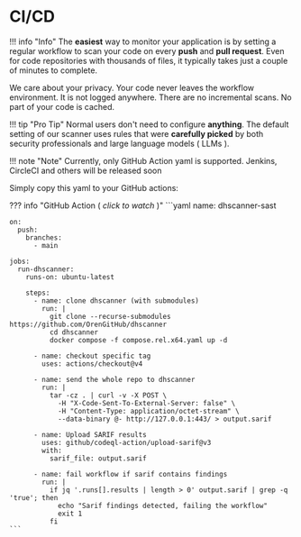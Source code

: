# CI/CD

!!! info "Info"
    The **easiest** way to monitor your application is
    by setting a regular workflow to scan your code on
    every **push** and **pull request**. Even for code repositories with
    thousands of files, it typically takes just a couple of minutes
    to complete.

We care about your privacy. Your code never
leaves the workflow environment. It is not logged anywhere.
There are no incremental scans. No part of your code is cached.

!!! tip "Pro Tip"
    Normal users don't need to configure **anything**.
    The default setting of our scanner uses rules that were **carefully picked** by both
    security professionals and large language models ( LLMs ).

!!! note "Note"
    Currently, only GitHub Action yaml is supported.
    Jenkins, CircleCI and others will be released soon

Simply copy this yaml to your GitHub actions:

??? info "GitHub Action ( *click to watch* )"
    ```yaml
    name: dhscanner-sast
    
    on:
      push:
        branches:
          - main  
    
    jobs:
      run-dhscanner:
        runs-on: ubuntu-latest
    
        steps:
          - name: clone dhscanner (with submodules)
            run: |
              git clone --recurse-submodules https://github.com/OrenGitHub/dhscanner
              cd dhscanner
              docker compose -f compose.rel.x64.yaml up -d
    
          - name: checkout specific tag
            uses: actions/checkout@v4
    
          - name: send the whole repo to dhscanner
            run: |
              tar -cz . | curl -v -X POST \
                -H "X-Code-Sent-To-External-Server: false" \
                -H "Content-Type: application/octet-stream" \
                --data-binary @- http://127.0.0.1:443/ > output.sarif
    
          - name: Upload SARIF results
            uses: github/codeql-action/upload-sarif@v3
            with:
              sarif_file: output.sarif
    
          - name: fail workflow if sarif contains findings
            run: |
              if jq '.runs[].results | length > 0' output.sarif | grep -q 'true'; then
                echo "Sarif findings detected, failing the workflow"
                exit 1
              fi
    ```